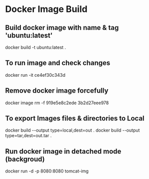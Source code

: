 # Docker Image Build

## Build docker image with name & tag 'ubuntu:latest'
docker build -t ubuntu:latest .

## To run image and check changes
docker run -it ce4ef30c343d

## Remove docker image forcefully
docker image rm -f 919e5e8c2ede 3b2d27eee978

## To export Images files & directories to Local
docker build --output type=local,dest=out .
docker build --output type=tar,dest=out.tar .

## Run docker image in detached mode (backgroud)
docker run -d -p 8080:8080 tomcat-img
